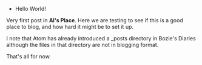 * Hello World!

Very first post in **Al's Place**. Here we are testing to see if this
is a good place to blog, and how hard it might be to set it up.

I note that Atom has already introduced a _posts directory in Bozie's
Diaries although the files in that directory are not in blogging
format.

That's all for now.
